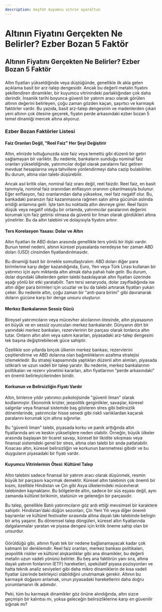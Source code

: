 ```yaml
---
description: keşfet kuyumcu vitrin ayaraltın
---
```


# Altının Fiyatını Gerçekten Ne Belirler? Ezber Bozan 5 Faktör

## Altının Fiyatını Gerçekten Ne Belirler? Ezber Bozan 5 Faktör

###

Altın fiyatları yükseldiğinde veya düştüğünde, genellikle ilk akla gelen açıklama basit bir arz-talep dengesidir. Ancak bu değerli metalin fiyatını şekillendiren dinamikler, bir kuyumcu vitrinindeki parlaklığından çok daha derindir. İnsanlık tarihi boyunca güvenli bir yatırım aracı olarak görülen altının değerini belirleyen, çoğu zaman gözden kaçan, şaşırtıcı ve karmaşık faktörler vardır. Bu yazıda, basit arz-talep dengesinin ve madenlerden çıkan yeni altının çok ötesine geçerek, fiyatın perde arkasındaki ezber bozan 5 temel dinamiği mercek altına alıyoruz.

### Ezber Bozan Faktörler Listesi

#### Faiz Oranları Değil, "Reel Faiz" Her Şeyi Değiştirir

Altın, elinizde tuttuğunuzda size faiz veya temettü gibi düzenli bir getiri sağlamayan bir varlıktır. Bu nedenle, bankaların sunduğu nominal faiz oranları yükseldiğinde, yatırımcılar doğal olarak paralarını faiz getiren mevduat hesaplarına veya tahvillere yönlendirmeyi daha cazip bulabilirler. Bu durum, altına olan talebi düşürebilir.

Ancak asıl kritik olan, nominal faiz oranı değil, reel faizdir. Reel faiz, en basit tanımıyla, nominal faiz oranından enflasyon oranının çıkarılmasıyla bulunur. Eğer enflasyon, faiz oranlarından daha yüksekse, reel faiz negatif olur. Bu, bankadaki paranızın faiz kazanmasına rağmen satın alma gücünün aslında eridiği anlamına gelir. İşte tam bu noktada altın devreye girer. Reel faizin düşük veya negatif olduğu bir ortamda, yatırımcılar paralarının değerini korumak için faiz getirisi olmasa da güvenli bir liman olarak gördükleri altına yönelirler. Bu da altın talebini ve dolayısıyla fiyatını artırır.

#### &#x20;Ters Korelasyon Yasası: Dolar ve Altın

Altın fiyatları ile ABD doları arasında genellikle ters yönlü bir ilişki vardır. Bunun temel nedeni, altının küresel piyasalarda neredeyse her zaman ABD doları (USD) cinsinden fiyatlandırılmasıdır.

Bu dinamiği basit bir örnekle somutlaştıralım: ABD doları diğer para birimlerine karşı değer kazandığında, Euro, Yen veya Türk Lirası kullanan bir yatırımcı için aynı miktarda altın almak daha pahalı hale gelir. Bu durum, dolar dışındaki ülkelerden gelen talebi baskılayarak altın fiyatları üzerinde aşağı yönlü bir etki yaratabilir. Tam tersi senaryoda, dolar zayıfladığında ise altın diğer para birimleri için ucuzlar ve bu da talebi artırarak fiyatları yukarı çeker. Bu nedenle altın, çoğu zaman bir "anti-para birimi" gibi davranarak doların gücüne karşı bir denge unsuru oluşturur.

#### &#x20; Merkez Bankalarının Sessiz Gücü

Bireysel yatırımcıların veya mücevher alıcılarının ötesinde, altın piyasasının en büyük ve en sessiz oyuncuları merkez bankalarıdır. Dünyanın dört bir yanındaki merkez bankaları, rezervlerinin bir parçası olarak tonlarca altın tutar. Onların altın alım veya satım kararları, piyasadaki arz-talep dengesini tek başına değiştirebilecek güce sahiptir.

Özellikle son yıllarda birçok ülkenin merkez bankası, rezervlerini çeşitlendirme ve ABD dolarına olan bağımlılıklarını azaltma stratejisi izlemektedir. Bu strateji kapsamında yaptıkları düzenli altın alımları, piyasada istikrarlı ve uzun vadeli bir talep yaratır. Bu nedenle, merkez bankalarının politikaları ve rezerv yönetimi kararları, altın fiyatlarının "perde arkasındaki" en önemli belirleyicilerinden biridir.

#### &#x20;Korkunun ve Belirsizliğin Fiyatı Vardır

Altın, binlerce yıldır yatırımcı psikolojisinde "güvenli liman" olarak kodlanmıştır. Ekonomik krizler, jeopolitik gerginlikler, savaşlar, küresel salgınlar veya finansal sistemde baş gösteren stres gibi belirsizlik dönemlerinde, yatırımcılar hisse senedi gibi riskli varlıklardan kaçarak paralarını korumak için altına sığınırlar.

Bu "güvenli liman" talebi, piyasada korku ve panik arttığında altın fiyatlarında ani ve keskin yükselişlere neden olabilir. Örneğin, büyük ülkeler arasında başlayan bir ticaret savaşı, küresel bir likidite sıkışması veya finansal sistemdeki genel bir stres, altına olan talebi bir anda patlatabilir. Kısacası altın, küresel belirsizliğin ve korkunun barometresi gibidir ve bu duyguların piyasadaki bir fiyatı vardır.

#### &#x20;Kuyumcu Vitrinlerinin Ötesi: Kültürel Talep

Altın talebini sadece finansal bir yatırım aracı olarak düşünmek, resmin büyük bir parçasını kaçırmak demektir. Küresel altın talebinin çok önemli bir kısmı, özellikle Hindistan ve Çin gibi Asya ülkelerindeki mücevherat talebinden kaynaklanır. Bu bölgelerde altın, sadece bir süs eşyası değil, aynı zamanda kültürel birikimin, statünün ve geleneğin bir parçasıdır.

Bu talep, genellikle Batılı yatırımcıların göz ardı ettiği mevsimsel bir karaktere sahiptir. Hindistan'daki düğün sezonları, Çin Yeni Yılı veya diğer önemli bayramlar ve kültürel festivaller sırasında altına dayalı takı talebinde belirgin bir artış yaşanır. Bu dönemsel talep döngüleri, küresel altın fiyatlarında dalgalanmalar yaratan ve piyasa dengesi için kritik öneme sahip olan bir unsurdur.



### &#x20;

Görüldüğü gibi, altının fiyatı tek bir nedene bağlanamayacak kadar çok katmanlı bir denklemdir. Reel faiz oranları, merkez bankası politikaları, jeopolitik riskler ve kültürel alışkanlıklar gibi ana dinamikler, bu değerli metalin uzun vadeli yönünü belirler. Bu beş ana faktörün yanı sıra, altına dayalı yatırım fonlarının (ETF) hareketleri, spekülatif piyasa pozisyonları ve hatta teknik analiz seviyeleri gibi daha mikro dinamiklerin de kısa vadeli fiyatlar üzerinde belirleyici olabildiğini unutmamak gerekir. Altının bu karmaşık doğasını anlamak, onun piyasadaki hareketlerini daha doğru yorumlamanın ilk adımıdır.

Peki, tüm bu karmaşık dinamikler göz önüne alındığında, altın sizce geçmişin bir kalıntısı mı, yoksa geleceğin belirsizliklerine karşı en güvenilir sığınak mı?
